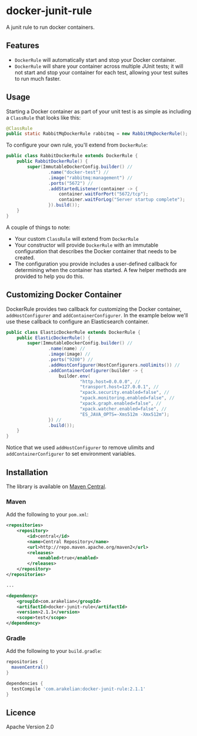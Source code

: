 # docker-junit-rule

A junit rule to run docker containers.


## Features

* `DockerRule` will automatically start and stop your Docker container.
* `DockerRule` will share your container across multiple JUnit tests; it will not start and stop your container
  for each test, allowing your test suites to run much faster.


## Usage

Starting a Docker container as part of your unit test is as simple as including a `ClassRule` that looks like this:

```java
@ClassRule
public static RabbitMqDockerRule rabbitmq = new RabbitMqDockerRule();
```

To configure your own rule, you'll extend from `DockerRule`:

```java
public class RabbitDockerRule extends DockerRule {
    public RabbitDockerRule() {
        super(ImmutableDockerConfig.builder() //
                .name("docker-test") //
                .image("rabbitmq:management") //
                .ports("5672") //
                .addStartedListener(container -> {
                    container.waitForPort("5672/tcp");
                    container.waitForLog("Server startup complete");
                }).build());
    }
}
```

A couple of things to note:
* Your custom `ClassRule` will extend from `DockerRule`
* Your constructor will provide `DockerRule` with an immutable configuration that describes the Docker container
  that needs to be created.
* The configuration you provide includes a user-defined callback for determining when the container has started. A few helper methods are
  provided to help you do this.


## Customizing Docker Container

DockerRule provides two callback for customizing the Docker container, `addHostConfigurer` and `addContainerConfigurer`.  In the
example below we'll use these callback to configure an Elasticsearch container.

```java
public class ElasticDockerRule extends DockerRule {
    public ElasticDockerRule() {
        super(ImmutableDockerConfig.builder() //
                .name(name) //
                .image(image) //
                .ports("9200") //
                .addHostConfigurer(HostConfigurers.noUlimits()) //
                .addContainerConfigurer(builder -> {
                    builder.env(
                            "http.host=0.0.0.0", //
                            "transport.host=127.0.0.1", //
                            "xpack.security.enabled=false", //
                            "xpack.monitoring.enabled=false", //
                            "xpack.graph.enabled=false", //
                            "xpack.watcher.enabled=false", //
                            "ES_JAVA_OPTS=-Xms512m -Xmx512m");
                }) //
                .build());
    }
}
```

Notice that we used `addHostConfigurer` to remove ulimits and `addContainerConfigurer` to set environment variables.


## Installation

The library is available on [Maven Central](https://search.maven.org/#search%7Cgav%7C1%7Cg%3A%22com.arakelian%22%20AND%20a%3A%22docker-junit-rule%22).

### Maven

Add the following to your `pom.xml`:

```xml
<repositories>
    <repository>
        <id>central</id>
        <name>Central Repository</name>
        <url>http://repo.maven.apache.org/maven2</url>
        <releases>
            <enabled>true</enabled>
        </releases>
    </repository>
</repositories>

...

<dependency>
    <groupId>com.arakelian</groupId>
    <artifactId>docker-junit-rule</artifactId>
    <version>2.1.1</version>
    <scope>test</scope>
</dependency>
```

### Gradle

Add the following to your `build.gradle`:

```groovy
repositories {
  mavenCentral()
}

dependencies {
  testCompile 'com.arakelian:docker-junit-rule:2.1.1'
}
```

## Licence

Apache Version 2.0
